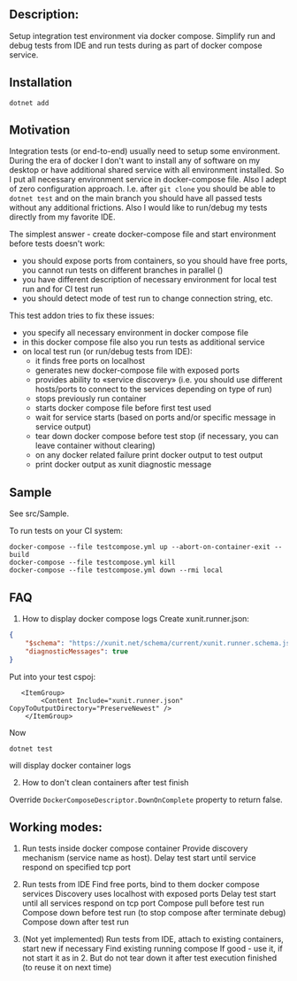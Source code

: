 ﻿## Description:
Setup integration test environment via docker compose. Simplify run and debug tests from IDE and run tests 
during as part of docker compose service.

## Installation

```
dotnet add 
```


## Motivation
Integration tests (or end-to-end) usually need to setup some environment. During the era of docker I don't want 
to install any of software on my desktop or have additional shared service with all environment installed. So I 
put all necessary environment service in docker-compose file. Also I adept of zero configuration approach. I.e.
after `git clone` you should be able to `dotnet test` and on the main branch you should have all passed tests 
without any additional frictions. Also I would like to run/debug my tests directly from my favorite IDE.

The simplest answer - create docker-compose file and start environment before tests doesn't work:
- you should expose ports from containers, so you should have free ports, you cannot run tests on different branches in parallel ()
- you have different description of necessary environment for local test run and for CI test run
- you should detect mode of test run to change connection string, etc.

This test addon tries to fix these issues:
- you specify all necessary environment in docker compose file
- in this docker compose file also you run tests as additional service
- on local test run (or run/debug tests from IDE):
   - it finds free ports on localhost 
   - generates new docker-compose file with exposed ports 
   - provides ability to «service discovery» (i.e. you should use different hosts/ports to connect to the services 
     depending on type of run)
   - stops previously run container
   - starts docker compose file before first test used
   - wait for service starts (based on ports and/or specific message in service output)
   - tear down docker compose before test stop (if necessary, you can leave container without clearing)
   - on any docker related failure print docker output to test output
   - print docker output as xunit diagnostic message

## Sample

See src/Sample.

To run tests on your CI system:
```
docker-compose --file testcompose.yml up --abort-on-container-exit --build
docker-compose --file testcompose.yml kill
docker-compose --file testcompose.yml down --rmi local
```

## FAQ
1. How to display docker compose logs
Create xunit.runner.json:
```json
{
    "$schema": "https://xunit.net/schema/current/xunit.runner.schema.json",
    "diagnosticMessages": true
}
```
Put into your test cspoj:
```msbuild
   <ItemGroup>
        <Content Include="xunit.runner.json" CopyToOutputDirectory="PreserveNewest" />
    </ItemGroup>
```
Now 
```shell
dotnet test
```
will display docker container logs

2. How to don't clean containers after test finish

Override `DockerComposeDescriptor.DownOnComplete` property to return false.

## Working modes:

1. Run tests inside docker compose container
   Provide discovery mechanism (service name as host).
   Delay test start until service respond on specified tcp port

2. Run tests from IDE
   Find free ports, bind to them docker compose services
   Discovery uses localhost with exposed ports
   Delay test start until all services respond on tcp port
   Compose pull before test run
   Compose down before test run (to stop compose after terminate debug)
   Compose down after test run
   
3. (Not yet implemented) Run tests from IDE, attach to existing containers, start new if necessary
   Find existing running compose
   If good - use it, if not start it as in 2. But do not tear down it after test execution finished (to reuse it on next time)
